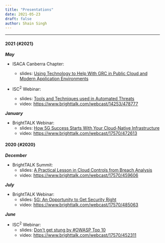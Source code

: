 ```yaml
---
title: "Presentations"
date: 2021-05-23
draft: false
author: Shain Singh
---
```


<hr />

#### 2021 {#2021}

**_May_**
- ISACA Canberra Chapter: 
  - slides: [Using Technology to Help With GRC in Public Cloud and Modern Application Environments](/files/ISACA%20Canberra%20-%20Using%20Technology%20to%20Help%20With%20GRC%20in%20Public%20Cloud%20and%20Modern%20Application%20Environments%20[May%202021].pdf)

- ISC<sup>2</sup> Webinar: 
  - slides: [Tools and Techniques used in Automated Threats](/files/ISC2%20Webinar%20-%20Tools%20and%20Techniques%20used%20in%20Automated%20Threats%20[May%202021].pdf)
  - video: https://www.brighttalk.com/webcast/14253/478777

**_January_**
- BrightTALK Webinar: 
  - slides: [How 5G Success Starts With Your Cloud-Native Infrastructure](/files/Brighttalk%20Webinar%20-%20How%205G%20Success%20Starts%20With%20Your%20Cloud-Native%20Infrastructure%20[January%202021].pdf)
  - video: https://www.brighttalk.com/webcast/17570/472613

#### 2020 {#2020}

**_December_**
- BrightTALK Summit: 
  - slides: [A Practical Lesson in Cloud Controls from Breach Analysis](/files/Brightalk%20Summit%20-%20A%20Practical%20Lesson%20in%20Cloud%20Controls%20from%20Breach%20Analysis%20[Dec%202020].pdf)
  - video: https://www.brighttalk.com/webcast/17570/459606

**_July_**
- BrightTALK Webinar: 
  - slides: [5G: An Opportunity to Get Security Right](/files/Brighttalk%20Webinar%20-%205G:%20The%20Opportunity%20to%20Get%20Security%20Right%20[July%202020].pdf)
  - video: https://www.brighttalk.com/webcast/17570/485063

**_June_**
- ISC<sup>2</sup> Webinar: 
  - slides: [Don\'t get stung by \#OWASP Top 10](/files/ISC2%20Webinar%20-%20Don%27t%20get%20stung%20by%20%23OWASP%20Top%2010%20[June%202020].pdf)
  - video: https://www.brighttalk.com/webcast/17570/452311
